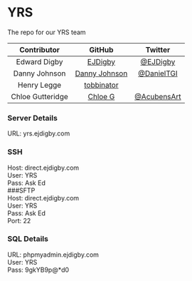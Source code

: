 YRS
=====

The repo for our YRS team

|    Contributor    |                         GitHub                        |                       Twitter                      |
|:-----------------:|:-----------------------------------------------------:|:--------------------------------------------------:|
| Edward Digby  |       [EJDigby](https://github.com/ejdigby)               | [@EJDigby](https://twitter.com/EJDigby)  |
| Danny Johnson |      [Danny Johnson](https://github.com/DanielJohnsonTGI) | [@DanielTGI](https://twitter.com/DanielTGI)|
| Henry Legge   |      [tobbinator](https://github.com/tobbinator)          | 
| Chloe Gutteridge|       [Chloe G](https://github.com/ChloeG)        |   [@AcubensArt](https://twitter.com/AcubensArt)  

### Server Details
URL: yrs.ejdigby.com  

### SSH  
Host: direct.ejdigby.com  
User: YRS  
Pass: Ask Ed  
###SFTP  
Host: direct.ejdigby.com  
User: YRS  
Pass: Ask Ed  
Port: 22  
### SQL Details
URL: phpmyadmin.ejdigby.com  
User: YRS  
Pass: 9gkYB9p@*d0  

